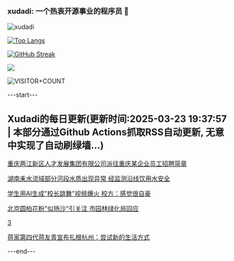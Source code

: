 ### xudadi: 一个热衷开源事业的程序员 👋

![xudadi](https://github-readme-stats-git-masterorgs-github-readme-stats-team.vercel.app/api?username=xudadi)

[![Top Langs](https://github-readme-stats.vercel.app/api/top-langs/?username=xudadi)](https://github.com/anuraghazra/github-readme-stats)

[![GitHub Streak](https://streak-stats.demolab.com?user=xudadi&locale=zh_Hans)](https://git.io/streak-stats)

![](https://raw.githubusercontent.com/xudadi/xudadi/main/assets/github-contribution-grid-snake.svg)

![VISITOR+COUNT](https://komarev.com/ghpvc/?username=xudadi&label=VISITOR+COUNT)


---start---

## Xudadi的每日更新(更新时间:2025-03-23 19:37:57 | 本部分通过Github Actions抓取RSS自动更新, 无意中实现了自动刷绿墙...)

[重庆两江新区人才发展集团有限公司派往重庆某企业员工招聘简章](https://www.gongkaoleida.com/article/2331933)

[湖南耒水流域部分河段水质出现异常 经监测沿线饮用水安全](https://m.163.com/news/article/JRBBPU870534A4SC.html)

[学生用AI生成"校长跳舞"视频爆火 校方：感觉很自豪](https://m.163.com/news/article/JRBAERIH053469M5.html)

[北京圆柏花粉"似扬沙"引关注 市园林绿化局回应](https://m.163.com/news/article/JRB9A49N0514R9OJ.html)

[3](https://m.163.com/touch/news/sub/domestic)

[蒋家第四代蒋友青宣布扎根杭州：尝试新的生活方式](https://m.163.com/news/article/JRAVTF8S0514BQ68.html)

---end---
